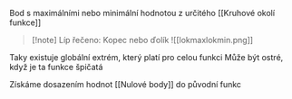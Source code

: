 Bod s maximálními nebo minimální hodnotou z určitého [[Kruhové okolí funkce]] 
>[!note] Líp řečeno: Kopec nebo ďolík
>![[lokmaxlokmin.png]]

Taky existuje globální extrém, který platí pro celou funkci
Může být ostré, když je ta funkce špičatá

Získáme dosazením hodnot [[Nulové body]] do původní funkc

